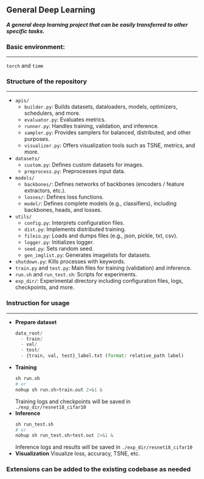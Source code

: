 ## General Deep Learning

***A general deep learning project that can be easily transferred to other specific tasks.***

### Basic environment:
---
`torch` and `timm`

### Structure of the repository
---
- `apis/`
  - `builder.py`: Builds datasets, dataloaders, models, optimizers, schedulers, and more.
  - `evaluator.py`: Evaluates metrics.
  - `runner.py`: Handles training, validation, and inference.
  - `sampler.py`: Provides samplers for balanced, distributed, and other purposes.
  - `visualizer.py`: Offers visualization tools such as TSNE, metrics, and more.
- `datasets/`
  - `custom.py`: Defines custom datasets for images.
  - `preprocess.py`: Preprocesses input data.
- `models/`
  - `backbones/`: Defines networks of backbones (encoders / feature extractors, etc.).
  - `losses/`: Defines loss functions.
  - `model/`: Defines complete models (e.g., classifiers), including backbones, heads, and losses.
- `utils/`
  - `config.py`: Interprets configuration files.
  - `dist.py`: Implements distributed training.
  - `fileio.py`:  Loads and dumps files (e.g., json, pickle, txt, csv).
  - `logger.py`: Initializes logger.
  - `seed.py`: Sets random seed.
  - `gen_imglist.py`: Generates imagelists for datasets.
- `shutdown.py`: Kills processes with keywords.
- `train.py` and `test.py`: Main files for training (validation) and inference.
- `run.sh` and `run_test.sh`: Scripts for experiments.
- `exp_dir/`: Experimental directory including configuration files, logs, checkpoints, and more.

### Instruction for usage
---
- **Prepare dataset**
  ```python
  data_root/
    - train/
    - val/
    - test/
    - {train, val, test}_label.txt (format: relative_path label)
  ```
- **Training**
  ```python
  sh run.sh
  # or
  nohup sh run.sh>train.out 2>&1 &
  ```
  Training logs and checkpoints will be saved in `./exp_dir/resnet18_cifar10`
- **Inference**
  ```python
  sh run_test.sh
  # or
  nohup sh run_test.sh>test.out 2>&1 &
  ```
  Inference logs and results will be saved in `./exp_dir/resnet18_cifar10`
- **Visualization**
  Visualize loss, accuracy, TSNE, etc.

### Extensions can be added to the existing codebase as needed 
